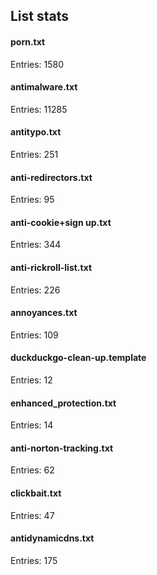 ## List stats
#### porn.txt
Entries: 1580 <br> 
#### antimalware.txt
Entries: 11285 <br> 
#### antitypo.txt
Entries: 251 <br> 
#### anti-redirectors.txt
Entries: 95 <br> 
#### anti-cookie+sign up.txt
Entries: 344 <br> 
#### anti-rickroll-list.txt
Entries: 226 <br> 
#### annoyances.txt
Entries: 109 <br> 
#### duckduckgo-clean-up.template
Entries: 12 <br> 
#### enhanced_protection.txt
Entries: 14 <br> 
#### anti-norton-tracking.txt
Entries: 62 <br> 
#### clickbait.txt
Entries: 47 <br> 
#### antidynamicdns.txt
Entries: 175 <br> 

